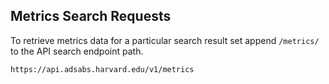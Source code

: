 ## Metrics Search Requests

To retrieve metrics data for a particular search result set append `/metrics/` to the API search endpoint path.

```
https://api.adsabs.harvard.edu/v1/metrics
```